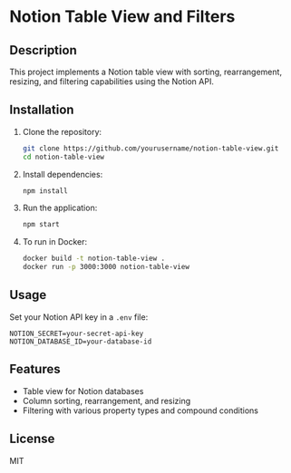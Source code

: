 # Notion Table View and Filters

## Description

This project implements a Notion table view with sorting, rearrangement, resizing, and filtering capabilities using the Notion API.

## Installation

1. Clone the repository:

   ```bash
   git clone https://github.com/yourusername/notion-table-view.git
   cd notion-table-view
   ```

2. Install dependencies:

   ```bash
   npm install
   ```

3. Run the application:

   ```bash
   npm start
   ```

4. To run in Docker:
   ```bash
   docker build -t notion-table-view .
   docker run -p 3000:3000 notion-table-view
   ```

## Usage

Set your Notion API key in a `.env` file:

```
NOTION_SECRET=your-secret-api-key
NOTION_DATABASE_ID=your-database-id
```

## Features

- Table view for Notion databases
- Column sorting, rearrangement, and resizing
- Filtering with various property types and compound conditions

## License

MIT
